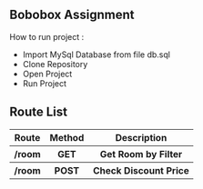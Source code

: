 ## Bobobox Assignment

How to run project : 

- Import MySql Database from file db.sql 
- Clone Repository
- Open Project
- Run Project

## Route List
<table>
    <tr>
        <th>Route</td>
        <th>Method</td>
        <th>Description</td>
    </tr>
    <tr>
        <th>/room</td>
        <th>GET</td>
        <th>Get Room by Filter</td>
    </tr>
    <tr>
        <th>/room</td>
        <th>POST</td>
        <th>Check Discount Price</td>
    </tr>
</table>
